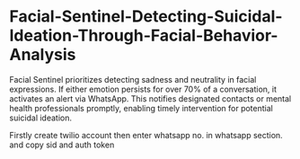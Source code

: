 # Facial-Sentinel-Detecting-Suicidal-Ideation-Through-Facial-Behavior-Analysis
Facial Sentinel prioritizes detecting sadness and neutrality in facial expressions. If either emotion persists for over 70% of a conversation, it activates an alert via WhatsApp. This notifies designated contacts or mental health professionals promptly, enabling timely intervention for potential suicidal ideation.

Firstly create twilio account then enter whatsapp no. in whatsapp section. and copy sid and auth token
